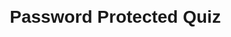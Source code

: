 <!DOCTYPE html>
<html lang="en">
<head>
    <meta charset="UTF-8">
    <meta name="viewport" content="width=device-width, initial-scale=1.0">
    <title>Password Protected Quiz</title>
    <style>
        body {
            font-family: Arial, sans-serif;
            margin: 20px;
        }
        .question {
            margin-bottom: 20px;
        }
        .result {
            margin-top: 20px;
            font-size: 20px;
        }
    </style>
</head>
<body>

<h1>Password Protected Quiz</h1>

<script>
    const password = "MAKULA";

    let enteredPassword = prompt("Enter password to access the quiz:");

    if (enteredPassword === password) {
        document.getElementById('quizContent').style.display = 'block';
    } else {
        alert("Incorrect password.");
        window.location.href = "about:blank";
    }
</script>

<div id="quizContent" style="display:none;">
    <form id="quizForm">
        <!-- Question 1 -->
        <div class="question">
            <label for="q1">Trauma to the pterion threatens injury to which artery?</label><br>
            <input type="radio" name="q1" value="a"> Anterior pterygoid<br>
            <input type="radio" name="q1" value="b"> Posterior auricular<br>
            <input type="radio" name="q1" value="c"> Common maxillary<br>
            <input type="radio" name="q1" value="d"> External carotid<br>
            <input type="radio" name="q1" value="e"> Middle meningeal<br>
        </div>
        <button type="button" onclick="submitQuiz()">Submit</button>
    </form>
    <div class="result" id="result"></div>
</div>

<script>
    function submitQuiz() {
        const answers = {
            q1: "e" // Correct answer for question 1
        };

        let score = 0;
        let totalQuestions = 1;

        let selectedAnswer = document.querySelector(`input[name="q1"]:checked`);
        if (selectedAnswer && selectedAnswer.value === answers.q1) {
            score++;
        }

        let result = document.getElementById('result');
        result.textContent = `Your score is: ${score} out of ${totalQuestions}`;
    }
</script>

</body>
</html>
